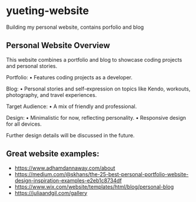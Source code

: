 # yueting-website

Building my personal website, contains porfolio and blog

## Personal Website Overview

This website combines a portfolio and blog to showcase coding projects and personal stories.

Portfolio:
• Features coding projects as a developer.

Blog:
• Personal stories and self-expression on topics like Kendo, workouts, photography, and travel experiences.

Target Audience:
• A mix of friendly and professional.

Design:
• Minimalistic for now, reflecting personality.
• Responsive design for all devices.

Further design details will be discussed in the future.

## Great website examples:

- https://www.adhamdannaway.com/about
- https://medium.com/@skhans/the-25-best-personal-portfolio-website-design-inspiration-examples-e2eb1c8734df
- https://www.wix.com/website/templates/html/blog/personal-blog
- https://juliaandgil.com/gallery
